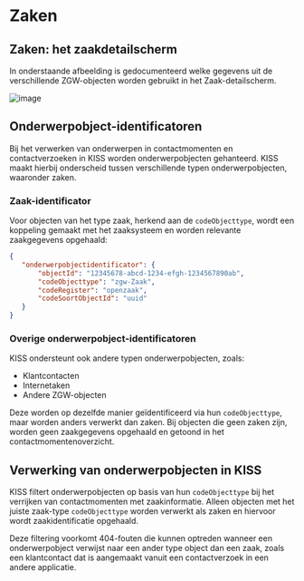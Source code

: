 # Zaken

## Zaken: het zaakdetailscherm

In onderstaande afbeelding is gedocumenteerd welke gegevens uit de verschillende ZGW-objecten worden gebruikt in het Zaak-detailscherm. 

![image](https://raw.githubusercontent.com/Klantinteractie-Servicesysteem/.github/refs/heads/main/docs/images/MappingZaakDetail.png)

## Onderwerpobject-identificatoren

Bij het verwerken van onderwerpen in contactmomenten en contactverzoeken in KISS worden onderwerpobjecten gehanteerd. KISS maakt hierbij onderscheid tussen verschillende typen onderwerpobjecten, waaronder zaken.

### Zaak-identificator

Voor objecten van het type zaak, herkend aan de `codeObjecttype`, wordt een koppeling gemaakt met het zaaksysteem en worden relevante zaakgegevens opgehaald:

```json
{
   "onderwerpobjectidentificator": {
       "objectId": "12345678-abcd-1234-efgh-1234567890ab",
       "codeObjecttype": "zgw-Zaak",
       "codeRegister": "openzaak",
       "codeSoortObjectId": "uuid"
   }
}
```

### Overige onderwerpobject-identificatoren

KISS ondersteunt ook andere typen onderwerpobjecten, zoals:
* Klantcontacten
* Internetaken
* Andere ZGW-objecten

Deze worden op dezelfde manier geïdentificeerd via hun `codeObjecttype`, maar worden anders verwerkt dan zaken. Bij objecten die geen zaken zijn, worden geen zaakgegevens opgehaald en getoond in het contactmomentenoverzicht.

## Verwerking van onderwerpobjecten in KISS

KISS filtert onderwerpobjecten op basis van hun `codeObjecttype` bij het verrijken van contactmomenten met zaakinformatie. Alleen objecten met het juiste zaak-type `codeObjecttype` worden verwerkt als zaken en hiervoor wordt zaakidentificatie opgehaald.

Deze filtering voorkomt 404-fouten die kunnen optreden wanneer een onderwerpobject verwijst naar een ander type object dan een zaak, zoals een klantcontact dat is aangemaakt vanuit een contactverzoek in een andere applicatie.
